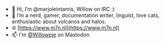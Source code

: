 - 👋 Hi, I’m @marjoleintamis, Willow on IRC :)
- 👀 I’m a nerd, gamer, documentation writer, linguist, love cats, enthusiastic about volcanos and halos.
- 🌐 [https://www.m7n.nl](https://www.m7n.nl)
- 📫 I'm [@Willowpje](https://mastodon.nl/@willowpje) on Mastodon

<!---
marjoleintamis/marjoleintamis is a ✨ special ✨ repository because its `README.md` (this file) appears on your GitHub profile.
You can click the Preview link to take a look at your changes.
--->
